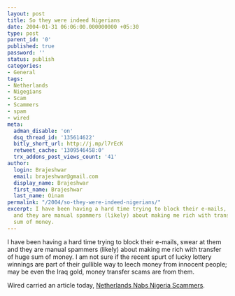 ```yaml
---
layout: post
title: So they were indeed Nigerians
date: 2004-01-31 06:06:00.000000000 +05:30
type: post
parent_id: '0'
published: true
password: ''
status: publish
categories:
- General
tags:
- Netherlands
- Nigegians
- Scam
- Scammers
- spam
- wired
meta:
  adman_disable: 'on'
  dsq_thread_id: '135614622'
  bitly_short_url: http://j.mp/l7rEcK
  retweet_cache: '1309546458:0'
  trx_addons_post_views_count: '41'
author:
  login: Brajeshwar
  email: brajeshwar@gmail.com
  display_name: Brajeshwar
  first_name: Brajeshwar
  last_name: Oinam
permalink: "/2004/so-they-were-indeed-nigerians/"
excerpt: I have been having a hard time trying to block their e-mails, swear at them
  and they are manual spammers (likely) about making me rich with transfer of huge
  sum of money.
---
```

<p>I have been having a hard time trying to block their e-mails, swear at them and they are manual spammers (likely) about making me rich with transfer of huge sum of money. I am not sure if the recent spurt of lucky lottery winnings are part of their gullible way to leech money from innocent people; may be even the Iraq gold, money transfer scams are from them.</p>
<p>Wired carried an article today, <a href="http://www.wired.com/news/ebiz/0,1272,62124,00.html?tw=wn_tophead_6" title="Netherlands nabs Nigeria Scammers">Netherlands Nabs Nigeria Scammers</a>.</p>
